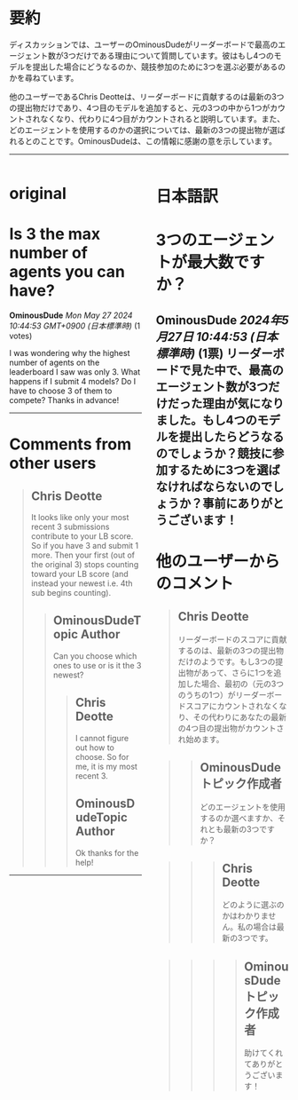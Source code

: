 # 要約 
ディスカッションでは、ユーザーのOminousDudeがリーダーボードで最高のエージェント数が3つだけである理由について質問しています。彼はもし4つのモデルを提出した場合にどうなるのか、競技参加のために3つを選ぶ必要があるのかを尋ねています。

他のユーザーであるChris Deotteは、リーダーボードに貢献するのは最新の3つの提出物だけであり、4つ目のモデルを追加すると、元の3つの中から1つがカウントされなくなり、代わりに4つ目がカウントされると説明しています。また、どのエージェントを使用するのかの選択については、最新の3つの提出物が選ばれるとのことです。OminousDudeは、この情報に感謝の意を示しています。

---


<style>
.column-left{
  float: left;
  width: 47.5%;
  text-align: left;
}
.column-right{
  float: right;
  width: 47.5%;
  text-align: left;
}
.column-one{
  float: left;
  width: 100%;
  text-align: left;
}
</style>


<div class="column-left">

# original

# Is 3 the max number of agents you can have?

**OminousDude** *Mon May 27 2024 10:44:53 GMT+0900 (日本標準時)* (1 votes)

I was wondering why the highest number of agents on the leaderboard I saw was only 3. What happens if I submit 4 models? Do I have to choose 3 of them to compete? Thanks in advance!



---

 # Comments from other users

> ## Chris Deotte
> 
> It looks like only your most recent 3 submissions contribute to your LB score. So if you have 3 and submit 1 more. Then your first (out of the original 3) stops counting toward your LB score (and instead your newest i.e. 4th sub begins counting).
> 
> 
> 
> > ## OminousDudeTopic Author
> > 
> > Can you choose which ones to use or is it the 3 newest?
> > 
> > 
> > 
> > > ## Chris Deotte
> > > 
> > > I cannot figure out how to choose. So for me, it is my most recent 3.
> > > 
> > > 
> > > 
> > > ## OminousDudeTopic Author
> > > 
> > > Ok thanks for the help!
> > > 
> > > 
> > > 


---



</div>
<div class="column-right">

# 日本語訳

# 3つのエージェントが最大数ですか？
**OminousDude** *2024年5月27日 10:44:53 (日本標準時)* (1票)
リーダーボードで見た中で、最高のエージェント数が3つだけだった理由が気になりました。もし4つのモデルを提出したらどうなるのでしょうか？競技に参加するために3つを選ばなければならないのでしょうか？事前にありがとうございます！
---
# 他のユーザーからのコメント
> ## Chris Deotte
> リーダーボードのスコアに貢献するのは、最新の3つの提出物だけのようです。もし3つの提出物があって、さらに1つを追加した場合、最初の（元の3つのうちの1つ）がリーダーボードスコアにカウントされなくなり、その代わりにあなたの最新の4つ目の提出物がカウントされ始めます。

> > ## OminousDude トピック作成者
> > どのエージェントを使用するのか選べますか、それとも最新の3つですか？

> > > ## Chris Deotte
> > > どのように選ぶのかはわかりません。私の場合は最新の3つです。

> > > > ## OminousDude トピック作成者
> > > > 助けてくれてありがとうございます！


</div>